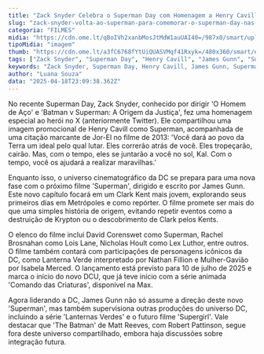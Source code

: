 ```yaml
---
title: "Zack Snyder Celebra o Superman Day com Homenagem a Henry Cavill"
slug: "zack-snyder-volta-ao-superman-para-comemorar-o-superman-day-nas-redes"
categoria: "FILMES"
midia: "https://cdn.ome.lt/qBoIVh2xanbMosJtMdW1auUAI40=/987x0/smart/uploads/conteudo/fotos/Design_sem_nome_-_2025-04-18T194508.045.png"
tipoMidia: "imagem"
thumb: "https://cdn.ome.lt/a3fC6768fYtUiQUASVMqf41Rxyk=/480x360/smart/extras/conteudos/Design_sem_nome_-_2025-04-18T194508.045.png"
tags: ["Zack Snyder", "Superman Day", "Henry Cavill", "James Gunn", "Superman", "DCU", "filmes de super-heróis"]
keywords: "Zack Snyder, Superman Day, Henry Cavill, James Gunn, Superman, DCU, filmes de super-heróis"
author: "Luana Souza"
data: "2025-04-18T23:09:38.362Z"
---
```


No recente Superman Day, Zack Snyder, conhecido por dirigir 'O Homem de Aço' e 'Batman v Superman: A Origem da Justiça', fez uma homenagem especial ao herói no X (anteriormente Twitter). Ele compartilhou uma imagem promocional de Henry Cavill como Superman, acompanhada de uma citação marcante de Jor-El no filme de 2013: 'Você dará ao povo da Terra um ideal pelo qual lutar. Eles correrão atrás de você. Eles tropeçarão, cairão. Mas, com o tempo, eles se juntarão a você no sol, Kal. Com o tempo, você os ajudará a realizar maravilhas.'

<blockquote class="twitter-tweet"><a href="https://twitter.com/user/status/1913271863620546908"></a></blockquote>

Enquanto isso, o universo cinematográfico da DC se prepara para uma nova fase com o próximo filme 'Superman', dirigido e escrito por James Gunn. Este novo capítulo focará em um Clark Kent mais jovem, explorando seus primeiros dias em Metrópoles e como repórter. O filme promete ser mais do que uma simples história de origem, evitando repetir eventos como a destruição de Krypton ou o descobrimento de Clark pelos Kents.

O elenco do filme inclui David Corenswet como Superman, Rachel Brosnahan como Lois Lane, Nicholas Hoult como Lex Luthor, entre outros. O filme também contará com participações de personagens icônicos da DC, como Lanterna Verde interpretado por Nathan Fillion e Mulher-Gavião por Isabela Merced. O lançamento está previsto para 10 de julho de 2025 e marca o início do novo DCU, que já teve início com a série animada 'Comando das Criaturas', disponível na Max.

Agora liderando a DC, James Gunn não só assume a direção deste novo 'Superman', mas também supervisiona outras produções do universo DC, incluindo a série 'Lanternas Verdes' e o futuro filme 'Supergirl'. Vale destacar que 'The Batman' de Matt Reeves, com Robert Pattinson, segue fora deste universo compartilhado, embora haja discussões sobre integração futura.